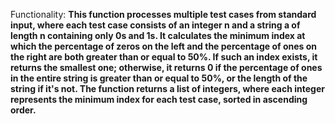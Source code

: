 Functionality: **This function processes multiple test cases from standard input, where each test case consists of an integer n and a string a of length n containing only 0s and 1s. It calculates the minimum index at which the percentage of zeros on the left and the percentage of ones on the right are both greater than or equal to 50%. If such an index exists, it returns the smallest one; otherwise, it returns 0 if the percentage of ones in the entire string is greater than or equal to 50%, or the length of the string if it's not. The function returns a list of integers, where each integer represents the minimum index for each test case, sorted in ascending order.**